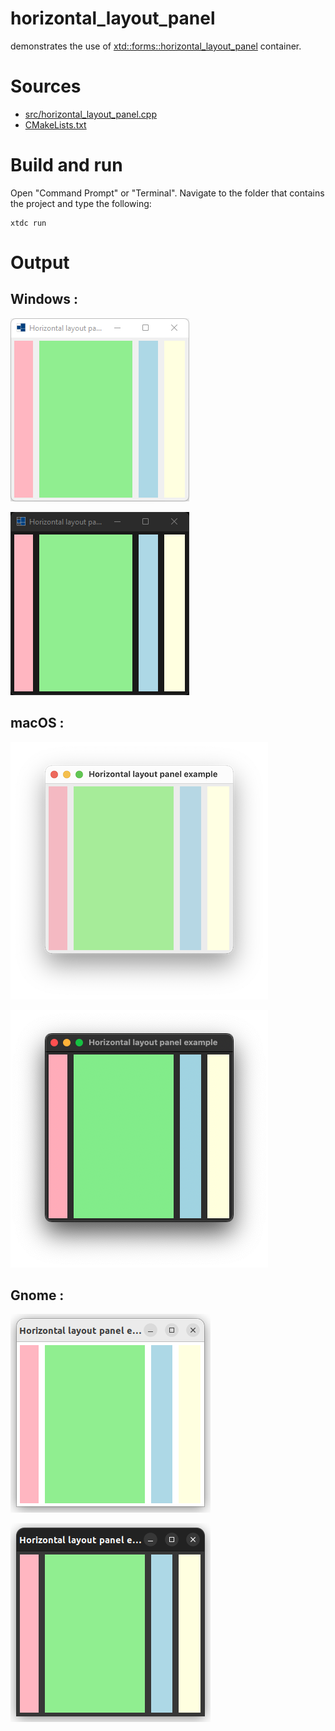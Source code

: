 # horizontal_layout_panel

demonstrates the use of [xtd::forms::horizontal_layout_panel](https://codedocs.xyz/gammasoft71/xtd/classxtd_1_1forms_1_1horizontal__layout__panel.html) container.

# Sources

* [src/horizontal_layout_panel.cpp](src/horizontal_layout_panel.cpp)
* [CMakeLists.txt](CMakeLists.txt)

# Build and run

Open "Command Prompt" or "Terminal". Navigate to the folder that contains the project and type the following:

```shell
xtdc run
```

# Output

## Windows :

![Screenshot](../../../../docs/pictures/examples/horizontal_layout_panel_w.png)

![Screenshot](../../../../docs/pictures/examples/horizontal_layout_panel_wd.png)

## macOS :

![Screenshot](../../../../docs/pictures/examples/horizontal_layout_panel_m.png)

![Screenshot](../../../../docs/pictures/examples/horizontal_layout_panel_md.png)

## Gnome :

![Screenshot](../../../../docs/pictures/examples/horizontal_layout_panel_g.png)

![Screenshot](../../../../docs/pictures/examples/horizontal_layout_panel_gd.png)
